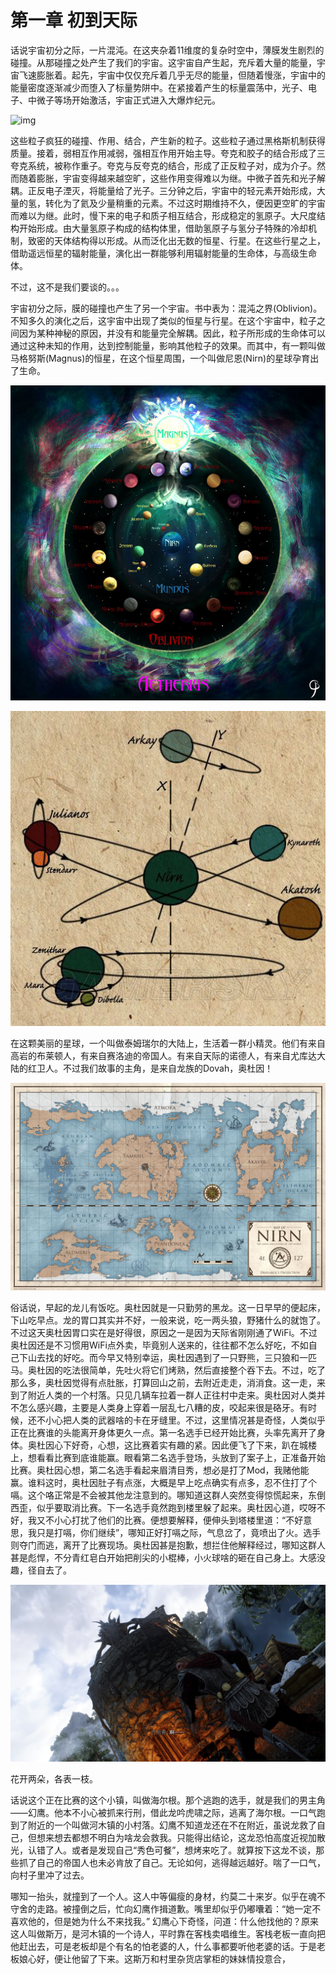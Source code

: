 # 第一章 初到天际

话说宇宙初分之际，一片混沌。在这夹杂着11维度的复杂时空中，薄膜发生剧烈的碰撞。从那碰撞之处产生了我们的宇宙。这宇宙自产生起，充斥着大量的能量，宇宙飞速膨胀着。起先，宇宙中仅仅充斥着几乎无尽的能量，但随着慢涨，宇宙中的能量密度逐渐减少而堕入了标量势阱中。在紧接着产生的标量震荡中，光子、电子、中微子等场开始激活，宇宙正式进入大爆炸纪元。

![img](https://upload.wikimedia.org/wikipedia/commons/thumb/d/db/History_of_the_Universe.svg/350px-History_of_the_Universe.svg.png)

这些粒子疯狂的碰撞、作用、结合，产生新的粒子。这些粒子通过黑格斯机制获得质量。接着，弱相互作用减弱，强相互作用开始主导。夸克和胶子的结合形成了三夸克系统，被称作重子。夸克与反夸克的结合，形成了正反粒子对，成为介子。然而随着膨胀，宇宙变得越来越空旷，这些作用变得难以为继。中微子首先和光子解耦。正反电子湮灭，将能量给了光子。三分钟之后，宇宙中的轻元素开始形成，大量的氢，转化为了氦及少量稍重的元素。不过这时期维持不久，便因更空旷的宇宙而难以为继。此时，慢下来的电子和质子相互结合，形成稳定的氢原子。大尺度结构开始形成。由大量氢原子构成的结构体里，借助氢原子与氢分子特殊的冷却机制，致密的天体结构得以形成。从而泛化出无数的恒星、行星。在这些行星之上，借助遥远恒星的辐射能量，演化出一群能够利用辐射能量的生命体，与高级生命体。

不过，这不是我们要谈的。。。

宇宙初分之际，膜的碰撞也产生了另一个宇宙。书中表为：混沌之界(Oblivion)。不知多久的演化之后，这宇宙中出现了类似的恒星与行星。在这个宇宙中，粒子之间因为某种神秘的原因，并没有和能量完全解耦。因此，粒子所形成的生命体可以通过这种未知的作用，达到控制能量，影响其他粒子的效果。而其中，有一颗叫做马格努斯(Magnus)的恒星，在这个恒星周围，一个叫做尼恩(Nirn)的星球孕育出了生命。

![TESCosmos](其他/TESCosmos.jpg)

![游民星空](其他\image004_S.jpg)

在这颗美丽的星球，一个叫做泰姆瑞尔的大陆上，生活着一群小精灵。他们有来自高岩的布莱顿人，有来自赛洛迪的帝国人。有来自天际的诺德人，有来自尤库达大陆的红卫人。不过我们故事的主角，是来自龙族的Dovah，奥杜因！

![the_elder_scrolls__world_map_of_nirn_by_okiir_dbgnkci-fullview](其他/the_elder_scrolls__world_map_of_nirn_by_okiir_dbgnkci-fullview.jpg)



俗话说，早起的龙儿有饭吃。奥杜因就是一只勤劳的黑龙。这一日早早的便起床，下山吃早点。龙的胃口其实并不好，一般来说，吃一两头狼，野猪什么的就饱了。不过这天奥杜因胃口实在是好得很，原因之一是因为天际省刚刚通了WiFi。不过奥杜因还是不习惯用WiFi点外卖，毕竟别人送来的，往往都不怎么好吃，不如自己下山去找的好吃。而今早又特别幸运，奥杜因遇到了一只野熊，三只狼和一匹马。奥杜因的吃法很简单，先吐火将它们烤熟，然后直接整个吞下去。不过，吃了那么多，奥杜因觉得有点肚胀，打算回山之前，去附近走走，消消食。这一走，来到了附近人类的一个村落。只见几辆车拉着一群人正往村中走来。奥杜因对人类并不怎么感兴趣，主要是人类身上穿着一层乱七八糟的皮，咬起来很是硌牙。有时候，还不小心把人类的武器啥的卡在牙缝里。不过，这里情况甚是奇怪，人类似乎正在比赛谁的头能离开身体更久一点。第一名选手已经开始比赛，头率先离开了身体。奥杜因心下好奇，心想，这比赛着实有趣的紧。因此便飞了下来，趴在城楼上，想看看比赛到底谁能赢。眼看第二名选手登场，头放到了案子上，正准备开始比赛。奥杜因心想，第二名选手看起来眉清目秀，想必是打了Mod，我赌他能赢。谁料这时，奥杜因肚子有点涨，大概是早上吃点确实有点多，忍不住打了个嗝。这个咯正常是不会被其他龙注意到的。哪知道这群人突然变得惊慌起来，东倒西歪，似乎要取消比赛。下一名选手竟然跑到楼里躲了起来。奥杜因心道，哎呀不好，我又不小心打扰了他们的比赛。便想要解释，便伸头到塔楼里道：“不好意思，我只是打嗝，你们继续”，哪知正好打嗝之际，气息岔了，竟喷出了火。选手则夺门而逃，离开了比赛现场。奥杜因甚是抱歉，想拦住他解释经过，哪知这群人甚是彪悍，不分青红皂白开始把削尖的小棍棒，小火球啥的砸在自己身上。大感没趣，径自去了。



![20200324181430_1](截图/20200324181430_1.jpg)

花开两朵，各表一枝。

话说这个正在比赛的这个小镇，叫做海尔根。那个逃跑的选手，就是我们的男主角——幻鹰。他本不小心被抓来行刑，借此龙吟虎啸之际，逃离了海尔根。一口气跑到了附近的一个叫做河木镇的小村落。幻鹰不知道龙还在不在附近，虽说龙救了自己，但想来想去都想不明白为啥龙会救我。只能得出结论，这龙恐怕高度近视加散光，认错了人。或者是发现自己“秀色可餐”，想烤来吃了。就算按下这龙不谈，那些抓了自己的帝国人也未必肯放了自己。无论如何，逃得越远越好。喘了一口气，向村子里冲了过去。

哪知一抬头，就撞到了一个人。这人中等偏瘦的身材，约莫二十来岁。似乎在魂不守舍的走路。被撞倒之后，忙向幻鹰作揖道歉。嘴里却似乎仍嘟囔着：“她一定不喜欢他的，但是她为什么不来找我。” 幻鹰心下奇怪，问道：什么他找他的？原来这人叫做斯万，是河木镇的一个诗人，平时靠在客栈卖唱维生。客栈老板一直向把他赶出去，可是老板却是个有名的怕老婆的人，什么事都要听他老婆的话。于是老板娘心好，便让他留了下来。这斯万和村里杂货店掌柜的妹妹情投意合，